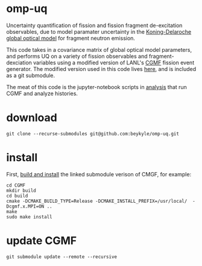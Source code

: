 # omp-uq

Uncertainty quantification of fission and fission fragment de-excitation observables, due to model paramater uncertainty in the [Koning-Delaroche global optical model](https://www.sciencedirect.com/science/article/pii/S0375947402013210?casa_token=ADeCX1nO83AAAAAA:Xwa6DlMKYvVU0ygGxoD0C6bfFlG0UB9hrOHojDbv2dQ7zsZvd7hhlZzvDo1b1sVxOYzL90kj) for fragment neutron emission.

This code takes in a covariance matrix of global optical model parameters, and performs UQ on a variety of fission observables and fragment-dexciation variables using a modified version of LANL's [CGMF](https://github.com/lanl/cgmf) fission event generator. The modified version used in this code lives [here](https://github.com/beykyle/cgmf), and is included as a git submodule.

The meat of this code is the jupyter-notebook scripts in [analysis](https://github.com/beykyle/omp-uq/tree/main/analysis) that run CGMF and analyze histories.

# download 

```
git clone --recurse-submodules git@github.com:beykyle/omp-uq.git
```

# install

First, [build and install](https://cgmf.readthedocs.io/en/latest/start.html#installing-cgmf) the linked submodule verison of CMGF, for example:

```
cd CGMF
mkdir build
cd build
cmake -DCMAKE_BUILD_TYPE=Release -DCMAKE_INSTALL_PREFIX=/usr/local/  -Dcgmf.x.MPI=ON ..
make
sudo make install
```

# update CGMF
```
git submodule update --remote --recursive
```
